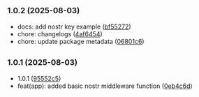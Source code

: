 ## <small>1.0.2 (2025-08-03)</small>

* docs: add nostr key example ([bf55272](https://github.com/jbsdx/express-nostr-auth/commit/bf55272))
* chore: changelogs ([4af6454](https://github.com/jbsdx/express-nostr-auth/commit/4af6454))
* chore: update package metadata ([06801c6](https://github.com/jbsdx/express-nostr-auth/commit/06801c6))



## <small>1.0.1 (2025-08-03)</small>

* 1.0.1 ([95552c5](https://github.com/jbsdx/express-nostr-auth/commit/95552c5))
* feat(app): added basic nostr middleware function ([0eb4c6d](https://github.com/jbsdx/express-nostr-auth/commit/0eb4c6d))



